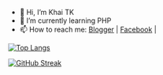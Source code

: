 - 👋 Hi, I’m Khai TK
- 🌱 I’m currently learning PHP
- 📫 How to reach me:  [Blogger](https://khaitk.blogspot.com/) | [Facebook](https://www.facebook.com/vanmaikhai121199) | 


[![Top Langs](https://github-readme-stats.vercel.app/api/top-langs/?username=khaitk&layout=compact)](https://github.com/khaitk/github-readme-stats)

[![GitHub Streak](https://github-readme-streak-stats.herokuapp.com/?user=khaitk)](https://git.io/streak-stats)
